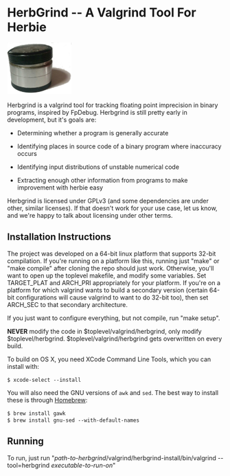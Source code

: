 HerbGrind -- A Valgrind Tool For Herbie
=======================================

<img src="logo.jpg" alt="Herbgrind logo" width="150"/>

Herbgrind is a valgrind tool for tracking floating point imprecision
in binary programs, inspired by FpDebug. Herbgrind is still pretty
early in development, but it's goals are:

- Determining whether a program is generally accurate

- Identifying places in source code of a binary program where
  inaccuracy occurs

- Identifying input distributions of unstable numerical code

- Extracting enough other information from programs to make
  improvement with herbie easy

Herbgrind is licensed under GPLv3 (and some dependencies are under
other, similar licenses). If that doesn't work for your use case, let
us know, and we're happy to talk about licensing under other terms.

Installation Instructions
-------------------------

The project was developed on a 64-bit linux platform that supports
32-bit compilation. If you're running on a platform like this, running
just "make" or "make compile" after cloning the repo should just work.
Otherwise, you'll want to open up the toplevel makefile, and modify
some variables. Set TARGET\_PLAT and ARCH\_PRI appropriately for your
platform. If you're on a platform for which valgrind wants to build a
secondary version (certain 64-bit configurations will cause valgrind
to want to do 32-bit too), then set ARCH\_SEC to that secondary
architecture.

If you just want to configure everything, but not compile, run "make
setup".

**NEVER** modify the code in $toplevel/valgrind/herbgrind, only modify
$toplevel/herbgrind. $toplevel/valgrind/herbgrind gets overwritten on
every build.

To build on OS X, you need XCode Command Line Tools, which you can install
with:

    $ xcode-select --install

You will also need the GNU versions of `awk` and `sed`.  The best way to
install these is through [Homebrew](http://brew.sh/):

    $ brew install gawk
    $ brew install gnu-sed --with-default-names


Running
-------

To run, just run "*path-to-herbgrind*/valgrind/herbgrind-install/bin/valgrind --tool=herbgrind *executable-to-run-on*"
